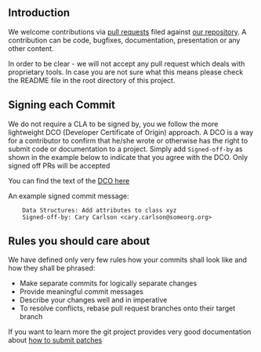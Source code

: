 ## Introduction

We welcome contributions via
[pull requests](https://help.github.com/articles/about-pull-requests/) filed against
[our repository](https://github.com/Open-Source-Compliance/Sharing-creates-value). A contribution can be code, bugfixes, documentation, presentation or any other content. 

In order to be clear - we will not accept any pull request which deals with proprietary tools. In case you are not sure what this means please check the README file in the root directory of this project.

## Signing each Commit

We do not require a CLA to be signed by, you we follow the more lightweight DCO (Developer Certificate of Origin) approach. A DCO is a way for a contributor to confirm that he/she wrote or otherwise has the right to submit code or documentation to a project. Simply add `Signed-off-by` as shown in the example below to indicate that you agree with the DCO. Only signed off PRs will be accepted

You can find the text of the [DCO here](https://developercertificate.org/ ) 

An example signed commit message:

```
    Data Structures: Add attributes to class xyz
    Signed-off-by: Cary Carlson <cary.carlson@someorg.org>
```

## Rules you should care about

We have defined only very few rules how your commits shall look like and how they shall be phrased:

  * Make separate commits for logically separate changes
  * Provide meaningful commit messages
  * Describe your changes well and in imperative
  * To resolve conflicts, rebase pull request branches onto their target branch 
 
If you want to learn more the git project provides very good documentation about [how to submit patches](https://github.com/git/git/blob/master/Documentation/SubmittingPatches)
